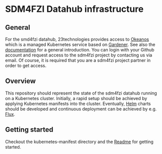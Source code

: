 # SDM4FZI Datahub infrastructure

## General
For the smd4fzi datahub, 23technologies provides access to [Okeanos](https://dashboard.okeanos.dev/) which is a managed Kubernetes service based on [Gardener](gardener.cloud).
See also the [documentation](https://23technologies.github.io/okeanos/) for a general introduction.
You can login with your Github account and request access to the sdm4fzi project by contacting us via email.
Of course, it is required that you are a sdm4fzi project partner in order to get access. 

## Overview 
This repository should represent the state of the sdm4fzi datahub running on a Kubernetes cluster.
Initially, a rapid setup should be achieved by applying Kubernetes manifests into the cluster.
Eventually, [Helm](https://helm.sh/) charts should be developed and continuous deployment can be achieved by e.g. [Flux](https://fluxcd.io/).

## Getting started
Checkout the kubernetes-manifest directory and the [Readme](kubernetes-manifests/README.md) for getting started.

